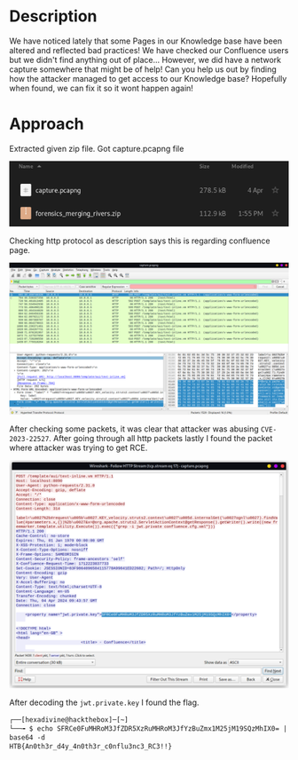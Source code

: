 # Description

We have noticed lately that some Pages in our Knowledge base have been altered and reflected bad practices! We have checked our Confluence users but we didn't find anything out of place... However, we did have a network capture somewhere that might be of help! Can you help us out by finding how the attacker managed to get access to our Knowledge base? Hopefully when found, we can fix it so it wont happen again!

# Approach

Extracted given zip file. Got capture.pcapng file

![](Pasted%20image%2020241202135547.png)

Checking http protocol as description says this is regarding confluence page.

![](Pasted%20image%2020241202141245.png)

After checking some packets, it was clear that attacker was abusing `CVE-2023-22527`. 
After going through all http packets lastly I found the packet where attacker was trying to get RCE.

![](Pasted%20image%2020241202141540.png)

After decoding the `jwt.private.key` I found the flag.

```
┌──[hexadivine@hackthebox]─[~]
└──╼ $ echo SFRCe0FuMHRoM3JfZDR5XzRuMHRoM3JfYzBuZmx1M25jM19SQzMhIX0= | base64 -d
HTB{An0th3r_d4y_4n0th3r_c0nflu3nc3_RC3!!}
```